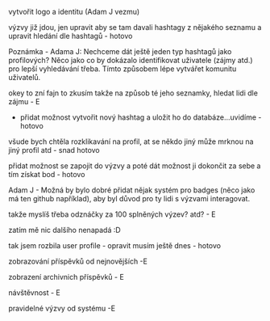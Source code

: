 
vytvořit logo a identitu (Adam J vezmu)

výzvy již jdou, jen upravit aby se tam davali hashtagy z nějakého seznamu a upravit hledání dle hashtagů - hotovo

Poznámka - Adama J: Nechceme dát ještě jeden typ hashtagů jako profilových? Něco jako co by dokázalo identifikovat uživatele (zájmy atd.) pro lepší vyhledávání třeba. Tímto způsobem lépe vytvářet komunitu uživatelů.

okey to zní fajn to zkusím takže na způsob té jeho seznamky, hledat lidi dle zájmu - E

+ přidat možnost vytvořit nový hashtag a uložit ho do databáze...uvidíme - hotovo

všude bych chtěla rozklikavání na profil, at se někdo jiný může mrknou na jiný profil atd - snad hotovo

přidat možnost se zapojit do výzvy a poté dát možnost ji dokončit za sebe a tím získat bod - hotovo

Adam J - Možná by bylo dobré přidat nějak systém pro badges (něco jako má ten github například), aby byl důvod pro ty lidi s výzvami interagovat.

takže myslíš třeba odznáčky za 100 splněných výzev? atd? - E


zatím mě nic dalšího nenapadá :D


tak jsem rozbila user profile - opravit musím ještě dnes - hotovo


zobrazování příspěvků od nejnovějších -E

zobrazení archivnich příspěvků - E

návštěvnost - E

pravidelné výzvy od systému -E
